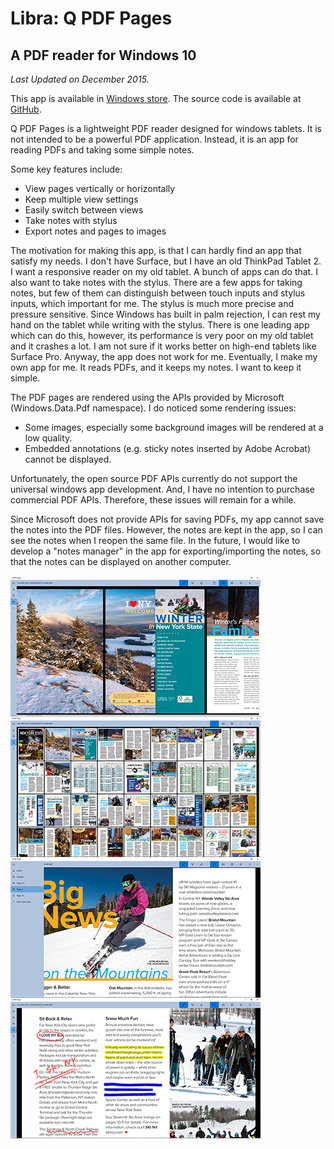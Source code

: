# Libra: Q PDF Pages
## A PDF reader for Windows 10
*Last Updated on December 2015.*

This app is available in [Windows store](https://www.microsoft.com/en-us/store/apps/q-pdf-pages/9nblggh68vck).
The source code is available at [GitHub](https://github.com/qiuosier/Libra).

Q PDF Pages is a lightweight PDF reader designed for windows tablets. It is not intended to be a powerful PDF application. Instead, it is an app for reading PDFs and taking some simple notes.

Some key features include:

* View pages vertically or horizontally
* Keep multiple view settings
* Easily switch between views
* Take notes with stylus
* Export notes and pages to images

The motivation for making this app, is that I can hardly find an app that satisfy my needs. I don't have Surface, but I have an old ThinkPad Tablet 2. I want a responsive reader on my old tablet. A bunch of apps can do that. I also want to take notes with the stylus. There are a few apps for taking notes, but few of them can distinguish between touch inputs and stylus inputs, which important for me. The stylus is much more precise and pressure sensitive. Since Windows has built in palm rejection, I can rest my hand on the tablet while writing with the stylus. There is one leading app which can do this, however, its performance is very poor on my old tablet and it crashes a lot. I am not sure if it works better on high-end tablets like Surface Pro. Anyway, the app does not work for me. Eventually, I make my own app for me. It reads PDFs, and it keeps my notes. I want to keep it simple.

The PDF pages are rendered using the APIs provided by Microsoft (Windows.Data.Pdf namespace). I do noticed some rendering issues:

* Some images, especially some background images will be rendered at a low quality.
* Embedded annotations (e.g. sticky notes inserted by Adobe Acrobat) cannot be displayed.

Unfortunately, the open source PDF APIs currently do not support the universal windows app development. And, I have no intention to purchase commercial PDF APIs. Therefore, these issues will remain for a while.

Since Microsoft does not provide APIs for saving PDFs, my app cannot save the notes into the PDF files. However, the notes are kept in the app, so I can see the notes when I reopen the same file. In the future, I would like to develop a "notes manager" in the app for exporting/importing the notes, so that the notes can be displayed on another computer.

![Screenshots of Q PDF Pages App](../../static/images/markdown/Q_PDF_Interface.jpg)
